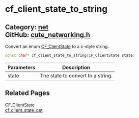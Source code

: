 [](../header.md ':include')

# cf_client_state_to_string

Category: [net](/api_reference?id=net)  
GitHub: [cute_networking.h](https://github.com/RandyGaul/cute_framework/blob/master/include/cute_networking.h)  
---

Convert an enum [CF_ClientState](/net/cf_clientstate.md) to a c-style string.

```cpp
const char* cf_client_state_to_string(CF_ClientState state)
```

Parameters | Description
--- | ---
state | The state to convert to a string.

## Related Pages

[CF_ClientState](/net/cf_clientstate.md)  
[cf_client_state_get](/net/cf_client_state_get.md)  
